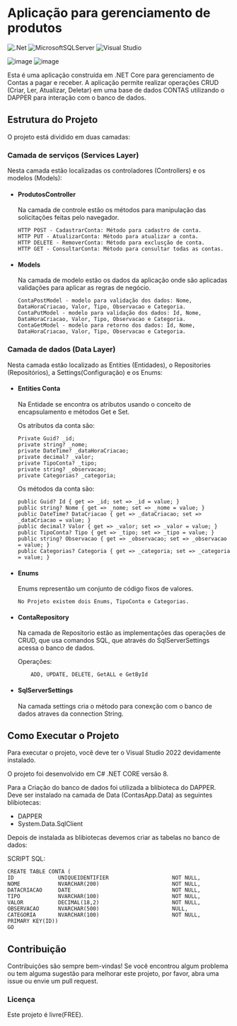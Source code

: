 <h1>Aplicação para gerenciamento de produtos</h1>

![.Net](https://img.shields.io/badge/.NET-5C2D91?style=for-the-badge&logo=.net&logoColor=white) ![MicrosoftSQLServer](https://img.shields.io/badge/Microsoft%20SQL%20Server-CC2927?style=for-the-badge&logo=microsoft%20sql%20server&logoColor=white) ![Visual Studio](https://img.shields.io/badge/Visual%20Studio-5C2D91.svg?style=for-the-badge&logo=visual-studio&logoColor=white)

![image](https://img.shields.io/badge/Feito_em-.NET_CORE-ffbc00)
![image](https://img.shields.io/badge/Version-8-ffbc00)

<p>Esta é uma aplicação construída em .NET Core para gerenciamento de Contas a pagar e receber. A aplicação permite realizar operações CRUD (Criar, Ler, Atualizar, Deletar) em uma base de dados CONTAS utilizando o DAPPER para interação com o banco de dados.</p>

<h2>Estrutura do Projeto</h2>

<p>O projeto está dividido em duas camadas:</p>

<h3>Camada de serviços (Services Layer)</h3>
<p>Nesta camada estão localizadas os controladores (Controllers) e os modelos (Models):</p>

<ul>
<li><h4>ProdutosController</h4>
    Na camada de controle estão os métodos para manipulação das solicitações feitas pelo navegador.
    
    HTTP POST - CadastrarConta: Método para cadastro de conta.
    HTTP PUT - AtualizarConta: Método para atualizar a conta.
    HTTP DELETE - RemoverConta: Método para exclusção de conta.
    HTTP GET - ConsultarConta: Método para consultar todas as contas.    
</li>

<li><h4>Models</h4>
    Na camada de modelo estão os dados da aplicação onde são aplicadas validações para aplicar as regras de negócio.

    ContaPostModel - modelo para validação dos dados: Nome, DataHoraCriacao, Valor, Tipo, Observacao e Categoria.
    ContaPutModel - modelo para validação dos dados: Id, Nome, DataHoraCriacao, Valor, Tipo, Observacao e Categoria.
    ContaGetModel - modelo para retorno dos dados: Id, Nome, DataHoraCriacao, Valor, Tipo, Observacao e Categoria.
</li>
</ul>

<h3>Camada de dados (Data Layer)</h3>
<p>Nesta camada estão localizado as Entities (Entidades), o Repositories (Repositórios), a Settings(Configuração) e os Enums:</p>


<ul>
<li><h4>Entities Conta</h4>

Na Entidade se encontra os atributos usando o conceito de encapsulamento e métodos Get e Set.

Os atributos da conta são:

    Private Guid? _id;
    private string? _nome;
    private DateTime? _dataHoraCriacao;
    private decimal? _valor;
    private TipoConta? _tipo;
    private string? _observacao;
    private Categorias? _categoria;
    
Os métodos da conta são:

    public Guid? Id { get => _id; set => _id = value; }
    public string? Nome { get => _nome; set => _nome = value; }
    public DateTime? DataCriacao { get => _dataCriacao; set => _dataCriacao = value; }
    public decimal? Valor { get => _valor; set => _valor = value; }
    public TipoConta? Tipo { get => _tipo; set => _tipo = value; }
    public string? Observacao { get => _observacao; set => _observacao = value; }        
    public Categorias? Categoria { get => _categoria; set => _categoria = value; }  
</li>

<li><h4>Enums</h4>
    Enums representão um conjunto de código fixos de valores.

    No Projeto existem dois Enums, TipoConta e Categorias.    
</li>

<li><h4>ContaRepository</h4>
    Na camada de Repositorio estão as implementações das operações de CRUD, que usa comandos SQL, que através do SqlServerSettings acessa o banco de dados.    

Operações: 

        ADD, UPDATE, DELETE, GetALL e GetById
    
</li>

<li><h4>SqlServerSettings</h4>
    Na camada settings cria o método para conexção com o banco de dados atraves da connection String.
    
</li>
</ul>


<h2>Como Executar o Projeto</h2>
<p>Para executar o projeto, você deve ter o Visual Studio 2022 devidamente instalado.</p>
<p>O projeto foi desenvolvido em C# .NET CORE versão 8.</p>
<p>
Para a Criação do banco de dados foi utilizada a blibioteca do DAPPER.
Deve ser instalado na camada de Data (ContasApp.Data) as seguintes blibiotecas:
<ul>
<li>
DAPPER
</li>
<li>
System.Data.SqlClient
</li>
</ul>
</p>

Depois de instalada as blibiotecas devemos criar as tabelas no banco de dados:

SCRIPT SQL:

    CREATE TABLE CONTA (
    ID		        UNIQUEIDENTIFIER					NOT NULL,
    NOME			NVARCHAR(200)						NOT NULL,
    DATACRIACAO	    DATE								NOT NULL,
    TIPO			NVARCHAR(100)						NOT NULL,
    VALOR			DECIMAL(18,2)						NOT NULL,
    OBSERVACAO		NVARCHAR(500)						NULL,
    CATEGORIA		NVARCHAR(100)						NOT NULL,
    PRIMARY KEY(ID))
    GO


<h2>Contribuição</h2>

Contribuições são sempre bem-vindas! Se você encontrou algum problema ou tem alguma sugestão para melhorar este projeto, por favor, abra uma issue ou envie um pull request.

<h3>Licença</h3>

<p>Este projeto é livre(FREE).</p>
